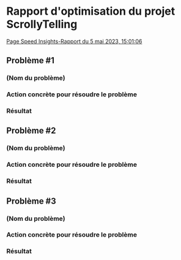 # Rapport d'optimisation du projet ScrollyTelling

[Page Speed Insights-Rapport du 5 mai 2023, 15:01:06](https://pagespeed.web.dev/analysis/https-m-lie-github-io-laprise-camelie-scrollytelling/mvgq0uzz3d?form_factor=mobile)

## Problème #1
### (Nom du problème)

### Action concrète pour résoudre le problème

### Résultat

## Problème #2
### (Nom du problème)

### Action concrète pour résoudre le problème

### Résultat

## Problème #3
### (Nom du problème)

### Action concrète pour résoudre le problème

### Résultat
